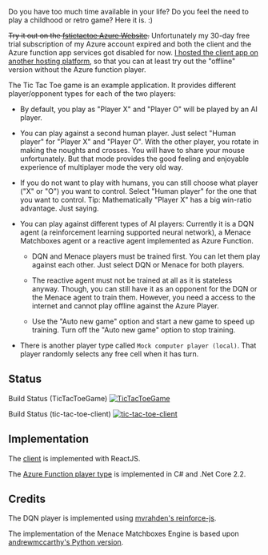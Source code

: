 Do you have too much time available in your life? Do you feel the need to play a childhood or retro game? Here it is. :)

~~Try it out on the [fstictactoe Azure Website](https://fstictactoe.azurewebsites.net).~~ Unfortunately my 30-day free trial subscription of my Azure account expired and both the client and the Azure function app services got disabled for now. [I hosted the client app on another hosting platform](https://tictactoe.iterative-prototyping.com), so that you can at least try out the "offline" version without the Azure function player.

The Tic Tac Toe game is an example application. It provides different player/opponent types for each of the two players:

* By default, you play as "Player X" and "Player O" will be played by an AI player.

* You can play against a second human player. Just select "Human player" for "Player X" and "Player O". With the other player, you rotate in making the noughts and crosses. You will have to share your mouse unfortunately. But that mode provides the good feeling and enjoyable experience of multiplayer mode the very old way.

* If you do not want to play with humans, you can still choose what player ("X" or "O") you want to control. Select "Human player" for the one that you want to control. Tip: Mathematically "Player X" has a big win-ratio advantage. Just saying.

* You can play against different types of AI players: Currently it is a DQN agent (a reinforcement learning supported neural network), a Menace Matchboxes agent or a reactive agent implemented as Azure Function.
  
  * DQN and Menace players must be trained first. You can let them play against each other. Just select DQN or Menace for both players.
  
  * The reactive agent must not be trained at all as it is stateless anyway. Though, you can still have it as an opponent for the DQN or the Menace agent to train them. However, you need a access to the internet and cannot play offline against the Azure Player.

  * Use the "Auto new game" option and start a new game to speed up training. Turn off the "Auto new game" option to stop training.

* There is another player type called `Mock computer player (local)`. That player randomly selects any free cell when it has turn.

## Status

Build Status (TicTacToeGame) [![TicTacToeGame](https://falko-schwabe.visualstudio.com/tic-tac-toe-azure/_apis/build/status/falkosch.tic-tac-toe-azure%20TicTacToeGame?branchName=master)](https://falko-schwabe.visualstudio.com/tic-tac-toe-azure/_build/latest?definitionId=1&branchName=master)

Build Status (tic-tac-toe-client) [![tic-tac-toe-client](https://falko-schwabe.visualstudio.com/tic-tac-toe-azure/_apis/build/status/falkosch.tic-tac-toe-azure%20tic-tac-toe-client?branchName=master)](https://falko-schwabe.visualstudio.com/tic-tac-toe-azure/_build/latest?definitionId=2&branchName=master)

## Implementation

The [client](./tic-tac-toe-client) is implemented with ReactJS.

The [Azure Function player type](./TicTacToeGame) is implemented in C# and .Net Core 2.2.

## Credits

The DQN player is implemented using [mvrahden's reinforce-js](https://github.com/mvrahden/reinforce-js).

The implementation of the Menace Matchboxes Engine is based upon [andrewmccarthy's Python version](https://github.com/andrewmccarthy/menace).
